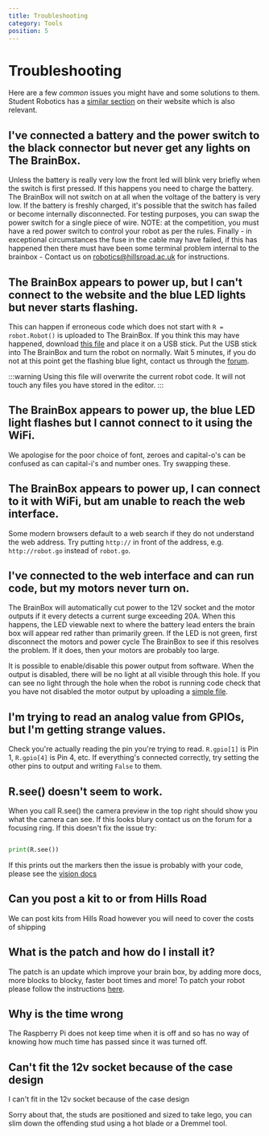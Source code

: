 ```yaml
---
title: Troubleshooting
category: Tools
position: 5
---
```

# Troubleshooting

Here are a few *common* issues you might have and some solutions to them. Student Robotics has a [similar section](https://studentrobotics.org/docs/troubleshooting/) on their website which is also relevant.

## I've connected a battery and the power switch to the black connector but never get any lights on The BrainBox.

Unless the battery is really very low the front led will blink very briefly when the switch is first pressed. If this happens you need to charge the battery. The BrainBox will not switch on at all when the voltage of the battery is very low. If the battery is freshly charged, it's possible that the switch has failed or become internally disconnected. For testing purposes, you can swap the power switch for a single piece of wire. NOTE: at the competition, you must have a red power switch to control your robot as per the rules. Finally - in exceptional circumstances the fuse in the cable may have failed, if this has happened then there must have been some terminal problem internal to the brainbox - Contact us on robotics@hillsroad.ac.uk for instructions.

## The BrainBox appears to power up, but I can't connect to the website and the blue LED lights but never starts flashing.

This can happen if erroneous code which does not start with `R = robot.Robot()` is uploaded to The BrainBox. If you think this may have happened, download [this file](/docs/main.py) and place it on a USB stick. Put the USB stick into The BrainBox and turn the robot on normally. Wait 5 minutes, if you do not at this point get the flashing blue light, contact us through the [forum](/forum).

:::warning
Using this file will overwrite the current robot code. It will not touch any files you have stored in the editor.
:::

## The BrainBox appears to power up, the blue LED light flashes but I cannot connect to it using the WiFi.

We apologise for the poor choice of font, zeroes and capital-o's can be confused as can capital-i's and number ones. Try swapping these.

## The BrainBox appears to power up, I can connect to it with WiFi, but am unable to reach the web interface.

Some modern browsers default to a web search if they do not understand the web address. Try putting `http://` in front of the address, e.g. `http://robot.go`  instead of `robot.go`.

## I've connected to the web interface and can run code, but my motors never turn on.

The BrainBox will automatically cut power to the 12V socket and the motor outputs if it every detects a current surge exceeding 20A. When this happens, the LED viewable next to where the battery lead enters the brain box will appear red rather than primarily green. If the LED is not green, first disconnect the motors and power cycle The BrainBox to see if this resolves the problem. If it does, then your motors are probably too large.

It is possible to enable/disable this power output from software. When the output is disabled, there will be no light at all visible through this hole. If you can see no light through the hole when the robot is running code check that you have not disabled the motor output by uploading a [simple file](/docs/simple.py).

## I'm trying to read an analog value from GPIOs, but I'm getting strange values.

Check  you're actually reading the pin you're trying to read. `R.gpio[1]` is Pin 1, `R.gpio[4]` is Pin 4, etc. If everything's connected correctly, try setting the other pins to output and writing `False` to them.

## R.see() doesn't seem to work.

When you call R.see() the camera preview in the top right should show you what the camera can see. If this looks blury contact us on the forum for a focusing ring. If this doesn't fix the issue try:
```py

print(R.see())

```
If this prints out the markers then the issue is probably with your code, please see the [vision docs](https://hr-robocon.org/docs/vision.html)

## Can you post a kit to or from Hills Road

We can post kits from Hills Road however you will need to cover the costs of shipping

## What is the patch and how do I install it?

The patch is an update which improve your brain box, by adding more docs, more blocks to blocky, faster boot times and more! To patch your robot please follow the instructions [here](https://hr-robocon.org/docs/patching-the-robot.html).

## Why is the time wrong

The Raspberry Pi does not keep time when it is off and so has no way of knowing how much time has passed since it was turned off.

## Can't fit the 12v socket because of the case design

I can't fit in the 12v socket because of the case design

Sorry about that, the studs are positioned and sized to take lego, you can slim down the offending stud using a hot blade or a Dremmel tool.
